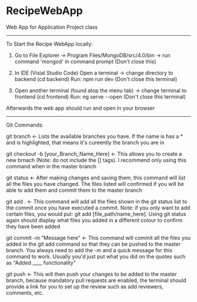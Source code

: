 # RecipeWebApp
Web App for Application Project class

--------------------------------------------------------------------------------------------------------------------------------------
To Start the Recipe WebApp locally:

1. Go to File Explorer -> Program Files/MongoDB/src/4.0/bin -> run command 'mongod' in command prompt (Don't close this)

2. In IDE (Visial Studio Code)
Open a terminal -> change directory to backend (cd backend)
Run: npm run dev (Don't close this terminal)

3. Open another terminal (found atop the menu tab) -> change terminal to frontend (cd frontend)
Run: ng serve --open (Don't close this terminal)

Afterwards the web app should run and open in your browser

--------------------------------------------------------------------------------------------------------------------------------------
Git Commands:

git branch <- Lists the available branches you have. If the name is has a * and is highlighted, 
              that means it's cureently the branch you are in  

git checkout -b [your_Branch_Name_Here] <- This allows you to create a new brnach (Note: do not include the [] tags). 
                                        I recommend only using this command when in the master branch

git status <- After making changes and saving them, this command will list all the files you have changed. 
              The files listed will confirmed if you will be able to add them and commit them to the master branch

git add . <- This command will add all the files shown in the git status list to the commit once you have executed a commit. 
             Note: if you only want to add certain files, you would put: git add [file_path/name_here]. Using git status again 
             should display what files you added in a different colour to confirm they have been added   

git commit -m "Message here" <- This command will commit all the files you added in the git add command so that they can be 
               pushed to the master branch. You always need to add the -m and a quick message for this command to work. Usually 
               you'd just put what you did on the quotes such as "Added ____ functionality"

git push <- This will then push your changes to be added to the master branch, because mandatory pull requests are enabled, 
            the terminal should provide a link for you to set up the review such as add reviewers, comments, etc.